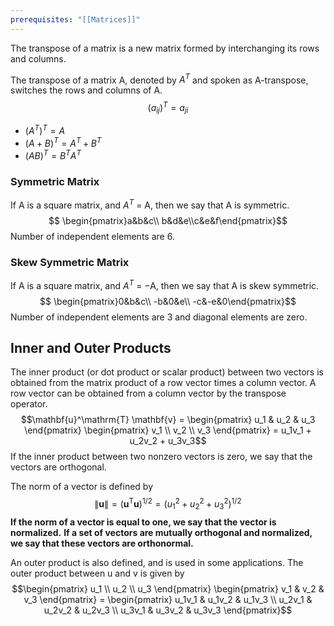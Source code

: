```yaml
---
prerequisites: "[[Matrices]]"
---
```

The transpose of a matrix is a new matrix formed by interchanging its rows and columns.

The transpose of a matrix A, denoted by $A^T$ and spoken as A-transpose, switches the rows and columns of A.$$(a_{ij})^T=a_{ji}$$
* $(A^T)^T=A$
* $(A+B)^T=A^T +B^T$
* $(AB)^T=B^TA^T$


### Symmetric Matrix
If A is a square matrix, and $A^T$ = A, then we say that A is symmetric.$$ \begin{pmatrix}a&b&c\\ b&d&e\\c&e&f\end{pmatrix}$$Number of independent elements are 6.

### Skew Symmetric Matrix
If A is a square matrix, and $A^T$ = −A, then we say that A is skew symmetric.$$ \begin{pmatrix}0&b&c\\ -b&0&e\\ -c&-e&0\end{pmatrix}$$Number of independent elements are 3 and diagonal elements are zero.



## Inner and Outer Products

The inner product (or dot product or scalar product) between two vectors is obtained from the matrix product of a row vector times a column vector. A row vector can be obtained from a column vector by the transpose operator.
$$\mathbf{u}^\mathrm{T} \mathbf{v} = \begin{pmatrix} u_1 & u_2 & u_3 \end{pmatrix} \begin{pmatrix} v_1 \\ v_2 \\ v_3 \end{pmatrix} = u_1v_1 + u_2v_2 + u_3v_3$$
If the inner product between two nonzero vectors is zero, we say that the vectors are orthogonal.

The norm of a vector is defined by $$\|\mathbf{u}\| = \left( \mathbf{u}^\mathrm{T} \mathbf{u} \right)^{1/2} = \left( u_1^2 + u_2^2 + u_3^2 \right)^{1/2}$$
**If the norm of a vector is equal to one, we say that the vector is normalized.**
**If a set of vectors are mutually orthogonal and normalized, we say that these vectors are orthonormal.**


An outer product is also defined, and is used in some applications. The outer product between u and v is given by $$\begin{pmatrix} u_1 \\ u_2 \\ u_3 \end{pmatrix} \begin{pmatrix} v_1 & v_2 & v_3 \end{pmatrix} = \begin{pmatrix} u_1v_1 & u_1v_2 & u_1v_3 \\ u_2v_1 & u_2v_2 & u_2v_3 \\ u_3v_1 & u_3v_2 & u_3v_3 \end{pmatrix}$$
